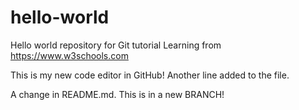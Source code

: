 # hello-world
Hello world repository for Git tutorial
Learning from https://www.w3schools.com

This is my new code editor in GitHub!
Another line added to the file.

A change in README.md. This is in a new BRANCH!
